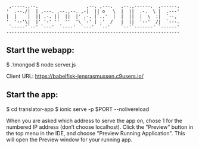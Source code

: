 
     ,-----.,--.                  ,--. ,---.   ,--.,------.  ,------.
    '  .--./|  | ,---. ,--.,--. ,-|  || o   \  |  ||  .-.  \ |  .---'
    |  |    |  || .-. ||  ||  |' .-. |`..'  |  |  ||  |  \  :|  `--, 
    '  '--'\|  |' '-' ''  ''  '\ `-' | .'  /   |  ||  '--'  /|  `---.
     `-----'`--' `---'  `----'  `---'  `--'    `--'`-------' `------'
    ----------------------------------------------------------------- 

Start the webapp:
--------------

$ .\mongod
$ node server.js

Client URL: https://babelfisk-jensrasmussen.c9users.io/


Start the app:
-------------

$ cd translator-app
$ ionic serve -p $PORT --nolivereload

When you are asked which address to serve the app on, chose 1 for the numbered IP address (don’t choose localhost).
Click the "Preview" button in the top menu in the IDE, and choose "Preview Running Application". This will open the Preview window for your running app.
